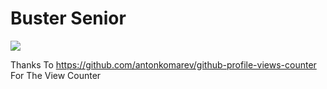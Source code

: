# Buster Senior

![](https://komarev.com/ghpvc/?username=BusterSR&style=for-the-badge&color=brightgreen)

<!--<img src="https://skillicons.dev/icons?i=github,css,html,js,md,netlify,py,vim,vscode," />--->

Thanks To <!--https://github.com/tandpfun/skill-icons#readme For Skill Icons
And Thanks To -->https://github.com/antonkomarev/github-profile-views-counter For The View Counter
